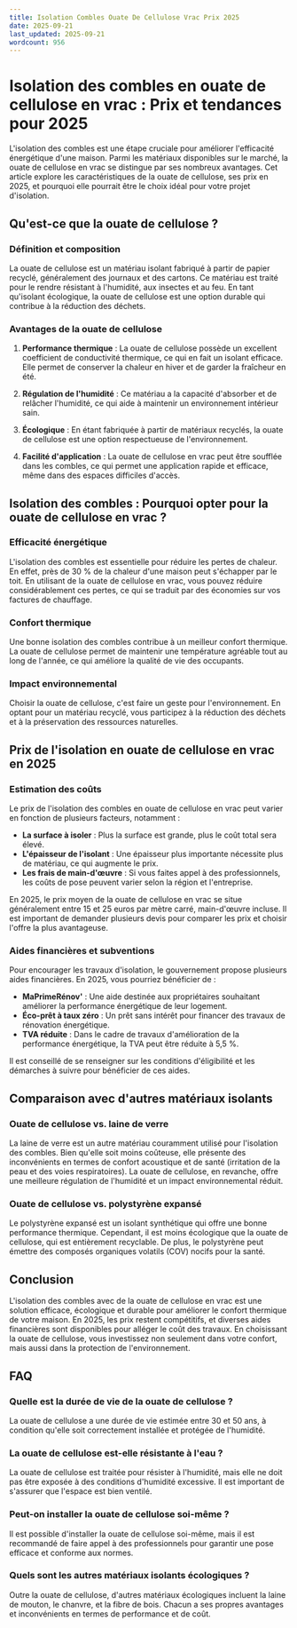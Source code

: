 ```yaml
---
title: Isolation Combles Ouate De Cellulose Vrac Prix 2025
date: 2025-09-21
last_updated: 2025-09-21
wordcount: 956
---
```


# Isolation des combles en ouate de cellulose en vrac : Prix et tendances pour 2025

L'isolation des combles est une étape cruciale pour améliorer l'efficacité énergétique d'une maison. Parmi les matériaux disponibles sur le marché, la ouate de cellulose en vrac se distingue par ses nombreux avantages. Cet article explore les caractéristiques de la ouate de cellulose, ses prix en 2025, et pourquoi elle pourrait être le choix idéal pour votre projet d'isolation.

## Qu'est-ce que la ouate de cellulose ?

### Définition et composition

La ouate de cellulose est un matériau isolant fabriqué à partir de papier recyclé, généralement des journaux et des cartons. Ce matériau est traité pour le rendre résistant à l'humidité, aux insectes et au feu. En tant qu'isolant écologique, la ouate de cellulose est une option durable qui contribue à la réduction des déchets.

### Avantages de la ouate de cellulose

1. **Performance thermique** : La ouate de cellulose possède un excellent coefficient de conductivité thermique, ce qui en fait un isolant efficace. Elle permet de conserver la chaleur en hiver et de garder la fraîcheur en été.

2. **Régulation de l'humidité** : Ce matériau a la capacité d'absorber et de relâcher l'humidité, ce qui aide à maintenir un environnement intérieur sain.

3. **Écologique** : En étant fabriquée à partir de matériaux recyclés, la ouate de cellulose est une option respectueuse de l'environnement.

4. **Facilité d'application** : La ouate de cellulose en vrac peut être soufflée dans les combles, ce qui permet une application rapide et efficace, même dans des espaces difficiles d'accès.

## Isolation des combles : Pourquoi opter pour la ouate de cellulose en vrac ?

### Efficacité énergétique

L'isolation des combles est essentielle pour réduire les pertes de chaleur. En effet, près de 30 % de la chaleur d'une maison peut s'échapper par le toit. En utilisant de la ouate de cellulose en vrac, vous pouvez réduire considérablement ces pertes, ce qui se traduit par des économies sur vos factures de chauffage.

### Confort thermique

Une bonne isolation des combles contribue à un meilleur confort thermique. La ouate de cellulose permet de maintenir une température agréable tout au long de l'année, ce qui améliore la qualité de vie des occupants.

### Impact environnemental

Choisir la ouate de cellulose, c'est faire un geste pour l'environnement. En optant pour un matériau recyclé, vous participez à la réduction des déchets et à la préservation des ressources naturelles.

## Prix de l'isolation en ouate de cellulose en vrac en 2025

### Estimation des coûts

Le prix de l'isolation des combles en ouate de cellulose en vrac peut varier en fonction de plusieurs facteurs, notamment :

- **La surface à isoler** : Plus la surface est grande, plus le coût total sera élevé.
- **L'épaisseur de l'isolant** : Une épaisseur plus importante nécessite plus de matériau, ce qui augmente le prix.
- **Les frais de main-d'œuvre** : Si vous faites appel à des professionnels, les coûts de pose peuvent varier selon la région et l'entreprise.

En 2025, le prix moyen de la ouate de cellulose en vrac se situe généralement entre 15 et 25 euros par mètre carré, main-d'œuvre incluse. Il est important de demander plusieurs devis pour comparer les prix et choisir l'offre la plus avantageuse.

### Aides financières et subventions

Pour encourager les travaux d'isolation, le gouvernement propose plusieurs aides financières. En 2025, vous pourriez bénéficier de :

- **MaPrimeRénov'** : Une aide destinée aux propriétaires souhaitant améliorer la performance énergétique de leur logement.
- **Éco-prêt à taux zéro** : Un prêt sans intérêt pour financer des travaux de rénovation énergétique.
- **TVA réduite** : Dans le cadre de travaux d'amélioration de la performance énergétique, la TVA peut être réduite à 5,5 %.

Il est conseillé de se renseigner sur les conditions d'éligibilité et les démarches à suivre pour bénéficier de ces aides.

## Comparaison avec d'autres matériaux isolants

### Ouate de cellulose vs. laine de verre

La laine de verre est un autre matériau couramment utilisé pour l'isolation des combles. Bien qu'elle soit moins coûteuse, elle présente des inconvénients en termes de confort acoustique et de santé (irritation de la peau et des voies respiratoires). La ouate de cellulose, en revanche, offre une meilleure régulation de l'humidité et un impact environnemental réduit.

### Ouate de cellulose vs. polystyrène expansé

Le polystyrène expansé est un isolant synthétique qui offre une bonne performance thermique. Cependant, il est moins écologique que la ouate de cellulose, qui est entièrement recyclable. De plus, le polystyrène peut émettre des composés organiques volatils (COV) nocifs pour la santé.

## Conclusion

L'isolation des combles avec de la ouate de cellulose en vrac est une solution efficace, écologique et durable pour améliorer le confort thermique de votre maison. En 2025, les prix restent compétitifs, et diverses aides financières sont disponibles pour alléger le coût des travaux. En choisissant la ouate de cellulose, vous investissez non seulement dans votre confort, mais aussi dans la protection de l'environnement.

## FAQ

### Quelle est la durée de vie de la ouate de cellulose ?

La ouate de cellulose a une durée de vie estimée entre 30 et 50 ans, à condition qu'elle soit correctement installée et protégée de l'humidité.

### La ouate de cellulose est-elle résistante à l'eau ?

La ouate de cellulose est traitée pour résister à l'humidité, mais elle ne doit pas être exposée à des conditions d'humidité excessive. Il est important de s'assurer que l'espace est bien ventilé.

### Peut-on installer la ouate de cellulose soi-même ?

Il est possible d'installer la ouate de cellulose soi-même, mais il est recommandé de faire appel à des professionnels pour garantir une pose efficace et conforme aux normes.

### Quels sont les autres matériaux isolants écologiques ?

Outre la ouate de cellulose, d'autres matériaux écologiques incluent la laine de mouton, le chanvre, et la fibre de bois. Chacun a ses propres avantages et inconvénients en termes de performance et de coût.